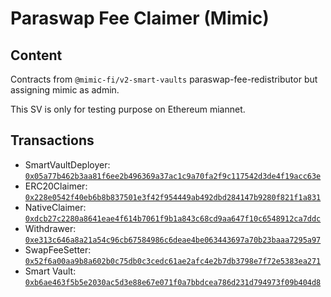 # Paraswap Fee Claimer (Mimic)

## Content

Contracts from `@mimic-fi/v2-smart-vaults` paraswap-fee-redistributor but assigning mimic as admin.

This SV is only for testing purpose on Ethereum miannet.

## Transactions

- SmartVaultDeployer: [`0x05a77b462b3aa81f6ee2b496369a37ac1c9a70fa2f9c117542d3de4f19acc63e`](https://etherscan.io/tx/0x05a77b462b3aa81f6ee2b496369a37ac1c9a70fa2f9c117542d3de4f19acc63e)
- ERC20Claimer: [`0x228e0542f40eb6b8b837501e3f42f954449ab492dbd284147b9280f821f1a831`](https://etherscan.io/tx/0x228e0542f40eb6b8b837501e3f42f954449ab492dbd284147b9280f821f1a831)
- NativeClaimer: [`0xdcb27c2280a8641eae4f614b7061f9b1a843c68cd9aa647f10c6548912ca7ddc`](https://etherscan.io/tx/0xdcb27c2280a8641eae4f614b7061f9b1a843c68cd9aa647f10c6548912ca7ddc)
- Withdrawer: [`0xe313c646a8a21a54c96cb67584986c6deae4be063443697a70b23baaa7295a97`](https://etherscan.io/tx/0xe313c646a8a21a54c96cb67584986c6deae4be063443697a70b23baaa7295a97)
- SwapFeeSetter: [`0x52f6a00aa9b8a602b0c75db0c3cedc61ae2afc4e2b7db3798e7f72e5383ea271`](https://etherscan.io/tx/0x52f6a00aa9b8a602b0c75db0c3cedc61ae2afc4e2b7db3798e7f72e5383ea271)
- Smart Vault: [`0xb6ae463f5b5e2030ac5d3e88e67e071f0a7bbdcea786d231d794973f09b404d8`](https://etherscan.io/tx/0xb6ae463f5b5e2030ac5d3e88e67e071f0a7bbdcea786d231d794973f09b404d8)
